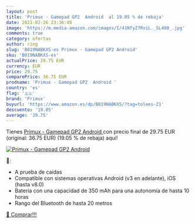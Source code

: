 ```yaml
---
layout: post
title: 'Primux - Gamepad GP2  Android  al 19.05 % de rebaja'
date: 2021-02-26 23:36:49
image: 'https://m.media-amazon.com/images/I/41NfyZ7RviL._SL400_.jpg'
comments: true
category: ofertas
author: ring
slug: 'B019NABKXS-es Primux - Gamepad GP2 Android'
sku: 'B019NABKXS-es'
actualPrice: 29.75 EUR
currency: EUR
price: 29.75
comparePrice: 36.75 EUR
prodname: 'Primux - Gamepad GP2  Android '
country: 'es'
flag: '🇪🇸'
brand: 'Primux'
buyurl: 'https://www.amazon.es/dp/B019NABKXS/?tag=tolees-21'
descuento: '19.05'
average: '29.75'
---
```


Tienes [Primux - Gamepad GP2  Android ](https://www.amazon.es/dp/B019NABKXS/?tag=tolees-21) con precio final de  29.75 EUR (original: 36.75 EUR) (19.05 %  de rebaja) aqui!

[![Primux - Gamepad GP2  Android ](https://m.media-amazon.com/images/I/41NfyZ7RviL._SL400_.jpg)](https://www.amazon.es/dp/B019NABKXS/?tag=tolees-21)

🔎:

- A prueba de caídas
- Compatible con sistemas operativas Android (v3 en adelante), iOS (hasta v8.0)
- Batería con una capacidad de 350 mAh para una autonomía de hasta 10 horas
- Rango del Bluetooth de hasta 20 metros

[🛒 Comprar!!!](https://www.amazon.es/dp/B019NABKXS/?tag=tolees-21)
